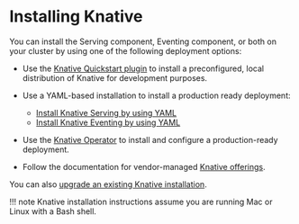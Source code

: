 # Installing Knative

You can install the Serving component, Eventing component, or both on your
cluster by using one of the following deployment options:

- Use the [Knative Quickstart plugin](quickstart-install.md) to install a
preconfigured, local distribution of Knative for development purposes.

- Use a YAML-based installation to install a production ready deployment:
    - [Install Knative Serving by using YAML](yaml-install/serving/install-serving-with-yaml.md)
    - [Install Knative Eventing by using YAML](yaml-install/eventing/install-eventing-with-yaml.md)

- Use the [Knative Operator](operator/knative-with-operators.md) to install and
configure a production-ready deployment.

- Follow the documentation for vendor-managed [Knative offerings](knative-offerings.md).

You can also [upgrade an existing Knative installation](upgrade/README.md).

!!! note
    Knative installation instructions assume you are running Mac or Linux with a Bash shell.
<!-- TODO: Link to provisioning guide for advanced installation -->
